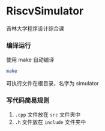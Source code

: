# RiscvSimulator

吉林大学程序设计综合课


### 编译运行

使用 make 自动编译
```bash
make
```

可执行文件在根目录，名字为 simulator

### 写代码简易规则

1. `.cpp` 文件放在 `src` 文件夹中
2. `.h` 文件放在 `include` 文件夹中






